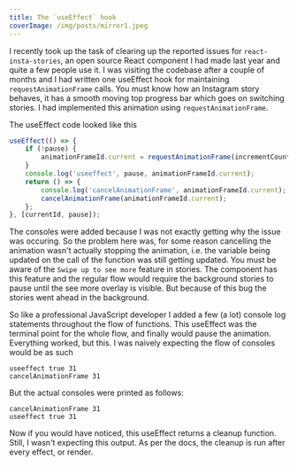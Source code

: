 ```yaml
---
title: The `useEffect` hook
coverImage: /img/posts/mirror1.jpeg
---
```


I recently took up the task of clearing up the reported issues for `react-insta-stories`, an open source React component I had made last year and quite a few people use it. I was visiting the codebase after a couple of months<!-- excerpt --> and I had written one useEffect hook for maintaining `requestAnimationFrame` calls. You must know how an Instagram story behaves, it has a smooth moving top progress bar which goes on switching stories. I had implemented this animation using `requestAnimationFrame`.

The useEffect code looked like this

```js
useEffect(() => {
	if (!pause) {
		animationFrameId.current = requestAnimationFrame(incrementCount);
	}
	console.log('useeffect', pause, animationFrameId.current);
	return () => {
		console.log('cancelAnimationFrame', animationFrameId.current);
		cancelAnimationFrame(animationFrameId.current);
	};
}, [currentId, pause]);
```

The consoles were added because I was not exactly getting why the issue was occuring. So the problem here was, for some reason cancelling the animation wasn't actually stopping the animation, i.e. the variable being updated on the call of the function was still getting updated. You must be aware of the `Swipe up to see more` feature in stories. The component has this feature and the regular flow would require the background stories to pause until the see more overlay is visible. But because of this bug the stories went ahead in the background.

So like a professional JavaScript developer I added a few (a lot) console log statements throughout the flow of functions. This useEffect was the terminal point for the whole flow, and finally would pause the animation. Everything worked, but this. I was naively expecting the flow of consoles would be as such

```
useeffect true 31
cancelAnimationFrame 31
```

But the actual consoles were printed as follows:

```
cancelAnimationFrame 31
useeffect true 31
```

Now if you would have noticed, this useEffect returns a cleanup function. Still, I wasn't expecting this output. As per the docs, the cleanup is run after every effect, or render.

